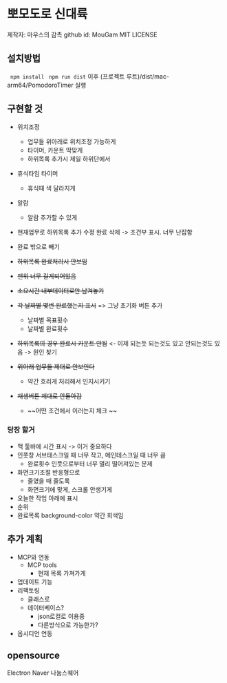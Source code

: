 # 뽀모도로 신대륙

제작자: 마우스의 감촉
    github id: MouGam
MIT LICENSE

## 설치방법
``` npm install```
``` npm run dist```
이후 (프로젝트 루트)/dist/mac-arm64/PomodoroTimer 실행


## 구현할 것
- 위치조정
    - 업무들 위아래로 위치조정 가능하게
    - 타이머, 카운트 딱맞게
    - 하위목록 추가시 제일 하위단에서
- 휴식타임 타이머
    - 휴식때 색 달라지게
- 알람
    - 알람 추가할 수 있게
- 현재업무로 하위목록 추가 수정 완료 삭제 -> 조건부 표시. 너무 난잡함
- 완료 밖으로 빼기

- ~~하위목록 완료처리시 안보임~~
- ~~맨위 너무 길게되어있음~~
- ~~소요시간 내부데이터로만 남겨놓기~~
- ~~각 날짜별 몇번 완료했는지 표시~~ => 그냥 초기화 버튼 추가
    - 날짜별 목표횟수
    - 날짜별 완료횟수
- ~~하위목록의 경우 완료시 카운트 안됨~~ <- 이제 되는듯
    되는것도 있고 안되는것도 있음
    -> 원인 찾기
- ~~위아래 업무들 제대로 안보인다~~
    - 약간 흐리게 처리해서 인지시키기
- ~~재생버튼 제대로 안돌아감~~
    - ~~어떤 조건에서 이러는지 체크 ~~

    
### 당장 할거
- 맥 툴바에 시간 표시 -> 이거 중요하다
- 인풋창 서브태스크일 때 너무 작고, 메인테스크일 때 너무 큼
    - 완료횟수 인풋으로부터 너무 멀리 떨어져있는 문제
- 화면크기조절 반응형으로
    - 줄였을 때 줄도록
    - 화면크기에 맞게, 스크롤 안생기게
- 오늘한 작업 아래에 표시
- 순위
- 완료목록 background-color 약간 회색임

## 추가 계획
- MCP와 연동
    - MCP tools
        - 현재 목록 가져가게
- 업데이트 기능
- 리팩토링
    - 클래스로
    - 데이터베이스?
        - json로컬로 이용중
        - 다른방식으로 가능한가?
- 옵시디언 연동

## opensource
Electron
Naver 나눔스퀘어
